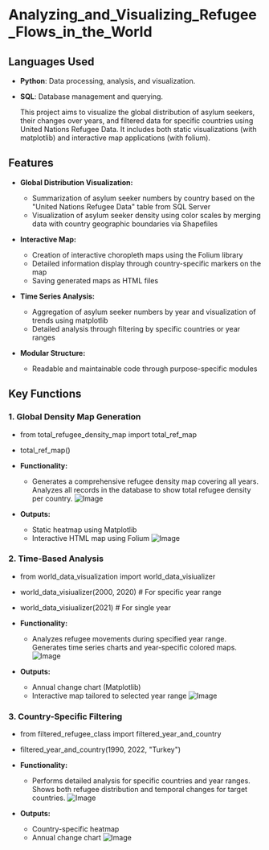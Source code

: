 # Analyzing_and_Visualizing_Refugee_Flows_in_the_World
## Languages Used
- **Python**: Data processing, analysis, and visualization.
- **SQL**: Database management and querying.

  This project aims to visualize the global distribution of asylum seekers, their changes over years, and filtered data for specific countries using United Nations Refugee Data. It includes both static visualizations (with matplotlib) and interactive map applications (with folium).

## Features
- **Global Distribution Visualization:**
  - Summarization of asylum seeker numbers by country based on the "United Nations Refugee Data" table from SQL Server
  - Visualization of asylum seeker density using color scales by merging data with country geographic boundaries via Shapefiles
    
- **Interactive Map:**
  - Creation of interactive choropleth maps using the Folium library
  - Detailed information display through country-specific markers on the map
  - Saving generated maps as HTML files
    
- **Time Series Analysis:**
  - Aggregation of asylum seeker numbers by year and visualization of trends using matplotlib
  - Detailed analysis through filtering by specific countries or year ranges

- **Modular Structure:**
  - Readable and maintainable code through purpose-specific modules
 
## Key Functions

### 1. Global Density Map Generation
- from total_refugee_density_map import total_ref_map
- total_ref_map()

- **Functionality:**
  - Generates a comprehensive refugee density map covering all years. Analyzes all records in the database to show total refugee density per country.
   ![Image](https://github.com/user-attachments/assets/d665af31-4546-4360-9474-2f8f30f6b770)
- **Outputs:**
  - Static heatmap using Matplotlib
  - Interactive HTML map using Folium
    ![Image](https://github.com/user-attachments/assets/622e9a0c-0d48-474b-ba08-7bf8a4627daf)
    
### 2. Time-Based Analysis
- from world_data_visualization import world_data_visiualizer
- world_data_visiualizer(2000, 2020) # For specific year range
- world_data_visiualizer(2021) # For single year

- **Functionality:**
  - Analyzes refugee movements during specified year range. Generates time series charts and year-specific colored maps.
   ![Image](https://github.com/user-attachments/assets/00a657a9-609b-44ae-9600-bb167ee80142)
- **Outputs:**
  - Annual change chart (Matplotlib)
  - Interactive map tailored to selected year range
   ![Image](https://github.com/user-attachments/assets/2cd04057-fa5f-4fd7-af00-c46c6b64c4a8)

### 3. Country-Specific Filtering
- from filtered_refugee_class import filtered_year_and_country
- filtered_year_and_country(1990, 2022, "Turkey")
  
- **Functionality:**
  - Performs detailed analysis for specific countries and year ranges. Shows both refugee distribution and temporal changes  for target countries.
    ![Image](https://github.com/user-attachments/assets/4fd88d93-477c-45ea-a32c-eeb79ab26b40)
- **Outputs:**
  - Country-specific heatmap
  - Annual change chart
![Image](https://github.com/user-attachments/assets/92ac89f6-1f23-41ea-93cb-7468354d4381)
